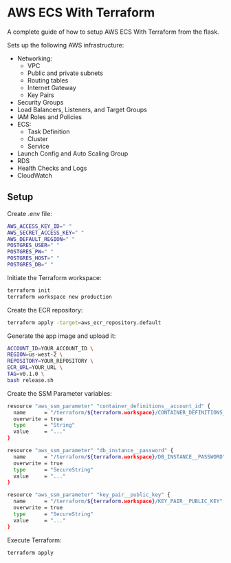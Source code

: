 # AWS ECS With Terraform

A complete guide of how to setup AWS ECS With Terraform from the flask.



Sets up the following AWS infrastructure:

- Networking:
    - VPC
    - Public and private subnets
    - Routing tables
    - Internet Gateway
    - Key Pairs
- Security Groups
- Load Balancers, Listeners, and Target Groups
- IAM Roles and Policies
- ECS:
    - Task Definition
    - Cluster
    - Service
- Launch Config and Auto Scaling Group
- RDS
- Health Checks and Logs
- CloudWatch


## Setup
Create .env file:

```sh
AWS_ACCESS_KEY_ID=" "
AWS_SECRET_ACCESS_KEY=" "
AWS_DEFAULT_REGION=" "
POSTGRES_USER=" "
POSTGRES_PW=" "
POSTGRES_HOST=" "
POSTGRES_DB=" "

```

Initiate the Terraform workspace:

```sh
terraform init
terraform workspace new production
```

Create the ECR repository:

```sh
terraform apply -target=aws_ecr_repository.default
```

Generate the app image and upload it:

```sh
ACCOUNT_ID=YOUR_ACCOUNT_ID \
REGION=us-west-2 \
REPOSITORY=YOUR_REPOSITORY \
ECR_URL=YOUR_URL \
TAG=v0.1.0 \
bash release.sh

```

Create the SSM Parameter variables:

```sh
resource "aws_ssm_parameter" "container_definitions__account_id" {
  name      = "/terraform/${terraform.workspace}/CONTAINER_DEFINITIONS__ACCOUNT_ID"
  overwrite = true
  type      = "String"
  value     = "..."
}

resource "aws_ssm_parameter" "db_instance__password" {
  name      = "/terraform/${terraform.workspace}/DB_INSTANCE__PASSWORD"
  overwrite = true
  type      = "SecureString"
  value     = "..."
}

resource "aws_ssm_parameter" "key_pair__public_key" {
  name      = "/terraform/${terraform.workspace}/KEY_PAIR__PUBLIC_KEY"
  overwrite = true
  type      = "SecureString"
  value     = "..."
}
```

Execute Terraform:

```sh
terraform apply
```
